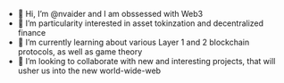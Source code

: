 - 👋 Hi, I’m @nvaider and I am obssessed with Web3
- 👀 I’m particularity interested in asset tokinzation and decentralized finance
- 🌱 I’m currently learning about various Layer 1 and 2 blockchain protocols, as well as game theory
- 💞️ I’m looking to collaborate with new and interesting projects, that will usher us into the new world-wide-web
